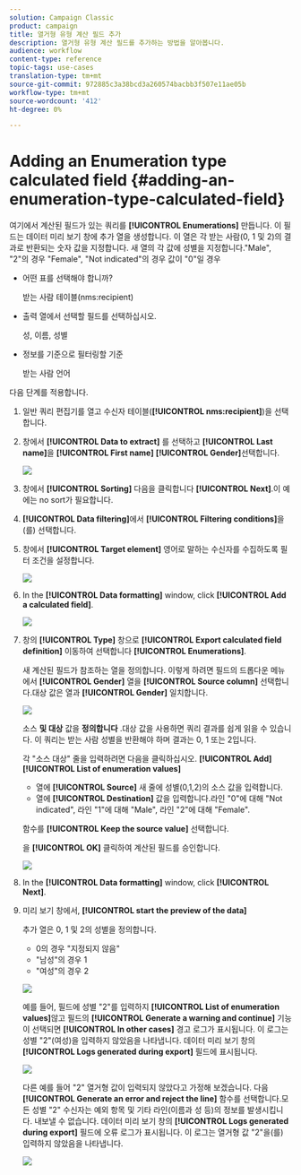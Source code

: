 ```yaml
---
solution: Campaign Classic
product: campaign
title: 열거형 유형 계산 필드 추가
description: 열거형 유형 계산 필드를 추가하는 방법을 알아봅니다.
audience: workflow
content-type: reference
topic-tags: use-cases
translation-type: tm+mt
source-git-commit: 972885c3a38bcd3a260574bacbb3f507e11ae05b
workflow-type: tm+mt
source-wordcount: '412'
ht-degree: 0%

---
```



# Adding an Enumeration type calculated field {#adding-an-enumeration-type-calculated-field}

여기에서 계산된 필드가 있는 쿼리를 **[!UICONTROL Enumerations]** 만듭니다. 이 필드는 데이터 미리 보기 창에 추가 열을 생성합니다. 이 열은 각 받는 사람(0, 1 및 2)의 결과로 반환되는 숫자 값을 지정합니다. 새 열의 각 값에 성별을 지정합니다.&quot;Male&quot;, &quot;2&quot;의 경우 &quot;Female&quot;, &quot;Not indicated&quot;의 경우 값이 &quot;0&quot;일 경우

* 어떤 표를 선택해야 합니까?

   받는 사람 테이블(nms:recipient)

* 출력 열에서 선택할 필드를 선택하십시오.

   성, 이름, 성별

* 정보를 기준으로 필터링할 기준

   받는 사람 언어

다음 단계를 적용합니다.

1. 일반 쿼리 편집기를 열고 수신자 테이블(**[!UICONTROL nms:recipient]**)을 선택합니다.
1. 창에서 **[!UICONTROL Data to extract]** 를 선택하고 **[!UICONTROL Last name]**&#x200B;을 **[!UICONTROL First name]** **[!UICONTROL Gender]**&#x200B;선택합니다.

   ![](assets/query_editor_nveau_73.png)

1. 창에서 **[!UICONTROL Sorting]** 다음을 클릭합니다 **[!UICONTROL Next]**.이 예에는 no sort가 필요합니다.
1. **[!UICONTROL Data filtering]**&#x200B;에서 **[!UICONTROL Filtering conditions]**&#x200B;을(를) 선택합니다.
1. 창에서 **[!UICONTROL Target element]** 영어로 말하는 수신자를 수집하도록 필터 조건을 설정합니다.

   ![](assets/query_editor_nveau_74.png)

1. In the **[!UICONTROL Data formatting]** window, click **[!UICONTROL Add a calculated field]**.

   ![](assets/query_editor_nveau_75.png)

1. 창의 **[!UICONTROL Type]** 창으로 **[!UICONTROL Export calculated field definition]** 이동하여 선택합니다 **[!UICONTROL Enumerations]**.

   새 계산된 필드가 참조하는 열을 정의합니다. 이렇게 하려면 필드의 드롭다운 메뉴에서 **[!UICONTROL Gender]** 열을 **[!UICONTROL Source column]** 선택합니다.대상 값은 열과 **[!UICONTROL Gender]** 일치합니다.

   ![](assets/query_editor_nveau_76.png)

   소스 **및 대상** 값을 **정의합니다** .대상 값을 사용하면 쿼리 결과를 쉽게 읽을 수 있습니다. 이 쿼리는 받는 사람 성별을 반환해야 하며 결과는 0, 1 또는 2입니다.

   각 &quot;소스 대상&quot; 줄을 입력하려면 다음을 클릭하십시오. **[!UICONTROL Add]** **[!UICONTROL List of enumeration values]**

   * 열에 **[!UICONTROL Source]** 새 줄에 성별(0,1,2)의 소스 값을 입력합니다.
   * 열에 **[!UICONTROL Destination]** 값을 입력합니다.라인 &quot;0&quot;에 대해 &quot;Not indicated&quot;, 라인 &quot;1&quot;에 대해 &quot;Male&quot;, 라인 &quot;2&quot;에 대해 &quot;Female&quot;.

   함수를 **[!UICONTROL Keep the source value]** 선택합니다.

   을 **[!UICONTROL OK]** 클릭하여 계산된 필드를 승인합니다.

   ![](assets/query_editor_nveau_77.png)

1. In the **[!UICONTROL Data formatting]** window, click **[!UICONTROL Next]**.
1. 미리 보기 창에서, **[!UICONTROL start the preview of the data]**

   추가 열은 0, 1 및 2의 성별을 정의합니다.

   * 0의 경우 &quot;지정되지 않음&quot;
   * &quot;남성&quot;의 경우 1
   * &quot;여성&quot;의 경우 2

   ![](assets/query_editor_nveau_78.png)

   예를 들어, 필드에 성별 &quot;2&quot;를 입력하지 **[!UICONTROL List of enumeration values]**&#x200B;않고 필드의 **[!UICONTROL Generate a warning and continue]** 기능이 선택되면 **[!UICONTROL In other cases]** 경고 로그가 표시됩니다. 이 로그는 성별 &quot;2&quot;(여성)을 입력하지 않았음을 나타냅니다. 데이터 미리 보기 창의 **[!UICONTROL Logs generated during export]** 필드에 표시됩니다.

   ![](assets/query_editor_nveau_79.png)

   다른 예를 들어 &quot;2&quot; 열거형 값이 입력되지 않았다고 가정해 보겠습니다. 다음 **[!UICONTROL Generate an error and reject the line]** 함수를 선택합니다.모든 성별 &quot;2&quot; 수신자는 예외 항목 및 기타 라인(이름과 성 등)의 정보를 발생시킵니다. 내보낼 수 없습니다. 데이터 미리 보기 창의 **[!UICONTROL Logs generated during export]** 필드에 오류 로그가 표시됩니다. 이 로그는 열거형 값 &quot;2&quot;을(를) 입력하지 않았음을 나타냅니다.

   ![](assets/query_editor_nveau_80.png)
